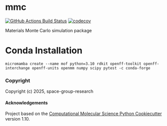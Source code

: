mmc
==============================
[//]: # (Badges)
[![GitHub Actions Build Status](https://github.com/REPLACE_WITH_OWNER_ACCOUNT/mmc/workflows/CI/badge.svg)](https://github.com/REPLACE_WITH_OWNER_ACCOUNT/mmc/actions?query=workflow%3ACI)
[![codecov](https://codecov.io/gh/REPLACE_WITH_OWNER_ACCOUNT/mmc/branch/main/graph/badge.svg)](https://codecov.io/gh/REPLACE_WITH_OWNER_ACCOUNT/mmc/branch/main)


Materials Monte Carlo simulation package

# Conda Installation
```
micromamba create --name mof python=3.10 rdkit openff-toolkit openff-interchange openff-units openmm numpy scipy pytest -c conda-forge
```

### Copyright

Copyright (c) 2025, space-group-research


#### Acknowledgements
 
Project based on the 
[Computational Molecular Science Python Cookiecutter](https://github.com/molssi/cookiecutter-cms) version 1.10.
